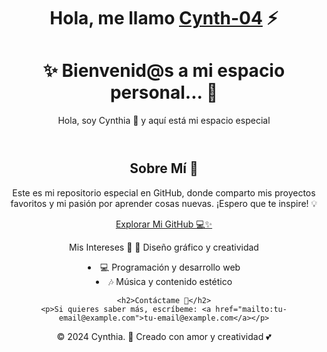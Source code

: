 <div align="center">
<h1 align="center">Hola, me llamo <a href="https://cynth-04">Cynth-04</a> ⚡</h1>
  
<!DOCTYPE html>
  </style>
</head>
<body>
  <header>
    <h1>✨ Bienvenid@s a mi espacio personal... 💖</h1>
    <p>Hola, soy Cynthia 🌸 y aquí está mi espacio especial</p>
  </header>
  <main>
    <h2>Sobre Mí 🌼</h2>
    <p>Este es mi repositorio especial en GitHub, donde comparto mis proyectos favoritos y mi pasión por aprender cosas nuevas. ¡Espero que te inspire! 💡</p>
    <a href="https://github.com/cynth-04" class="button" target="_blank">Explorar Mi GitHub 💻✨</a>
    
Mis Intereses 🎨
  🌸 Diseño gráfico y creatividad</li>
      <li>💻 Programación y desarrollo web</li>
      <li>🎶 Música y contenido estético</li>
    </ul>

    <h2>Contáctame 🌷</h2>
    <p>Si quieres saber más, escríbeme: <a href="mailto:tu-email@example.com">tu-email@example.com</a></p>
  </main>
  <footer>
    <p>&copy; 2024 Cynthia. 🌟 Creado con amor y creatividad 💕</p>
  </footer>
</body>
</html>

<!--
**Cynth-04/Cynth-04** is a ✨ _special_ ✨ repository because its `README.md` (this file) appears on your GitHub profile.

Here are some ideas to get you started

- 🔭 I’m currently working on ...
- 🌱 I’m currently learning ...
- 👯 I’m looking to collaborate on ...
- 🤔 I’m looking for help with ...
- 💬 Ask me about ...
- 📫 How to reach me: ...
- 😄 Pronouns: ...
- ⚡ Fun fact: ...
-->
